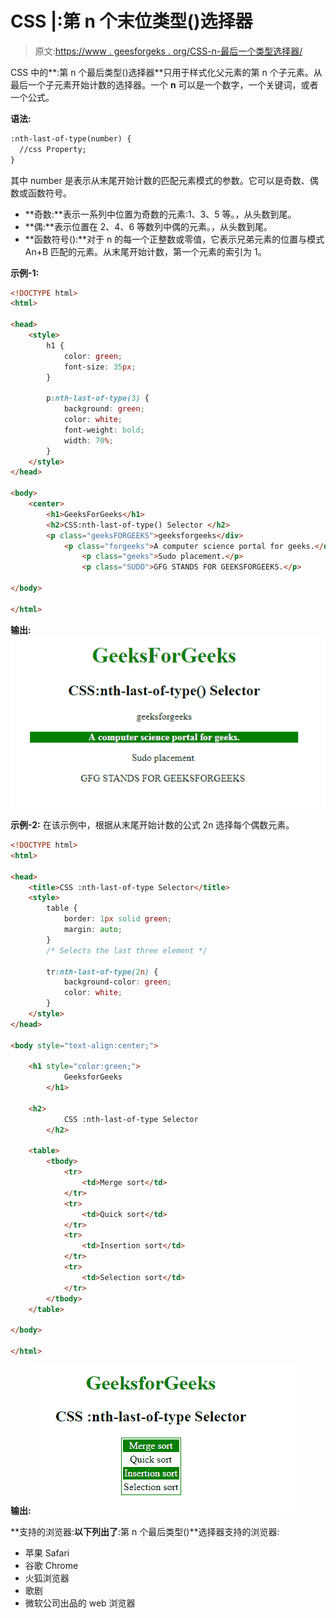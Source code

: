# CSS |:第 n 个末位类型()选择器

> 原文:[https://www . geesforgeks . org/CSS-n-最后一个类型选择器/](https://www.geeksforgeeks.org/css-nth-last-of-type-selector/)

CSS 中的**:第 n 个最后类型()选择器**只用于样式化父元素的第 n 个子元素。从最后一个子元素开始计数的选择器。一个 **n** 可以是一个数字，一个关键词，或者一个公式。

**语法:**

```html
:nth-last-of-type(number) {
  //css Property;
} 
```

其中 number 是表示从末尾开始计数的匹配元素模式的参数。它可以是奇数、偶数或函数符号。

*   **奇数:**表示一系列中位置为奇数的元素:1、3、5 等。，从头数到尾。
*   **偶:**表示位置在 2、4、6 等数列中偶的元素。，从头数到尾。
*   **函数符号():**对于 n 的每一个正整数或零值，它表示兄弟元素的位置与模式 An+B 匹配的元素。从末尾开始计数，第一个元素的索引为 1。

**示例-1:**

```html
<!DOCTYPE html>
<html>

<head>
    <style>
        h1 {
            color: green;
            font-size: 35px;
        }

        p:nth-last-of-type(3) {
            background: green;
            color: white;
            font-weight: bold;
            width: 70%;
        }
    </style>
</head>

<body>
    <center>
        <h1>GeeksForGeeks</h1>
        <h2>CSS:nth-last-of-type() Selector </h2>
        <p class="geeksFORGEEKS">geeksforgeeks</div>
            <p class="forgeeks">A computer science portal for geeks.</div>
                <p class="geeks">Sudo placement.</p>
                <p class="SUDO">GFG STANDS FOR GEEKSFORGEEKS.</p>

</body>

</html>                
```

**输出:**
![](img/cb289685eb4199b69d0dd565ba3a36ca.png)

**示例-2:** 在该示例中，根据从末尾开始计数的公式 2n 选择每个偶数元素。

```html
<!DOCTYPE html>
<html>

<head>
    <title>CSS :nth-last-of-type Selector</title>
    <style>
        table {
            border: 1px solid green;
            margin: auto;
        }
        /* Selects the last three element */

        tr:nth-last-of-type(2n) {
            background-color: green;
            color: white;
        }
    </style>
</head>

<body style="text-align:center;">

    <h1 style="color:green;"> 
            GeeksforGeeks 
        </h1>

    <h2> 
            CSS :nth-last-of-type Selector 
        </h2>

    <table>
        <tbody>
            <tr>
                <td>Merge sort</td>
            </tr>
            <tr>
                <td>Quick sort</td>
            </tr>
            <tr>
                <td>Insertion sort</td>
            </tr>
            <tr>
                <td>Selection sort</td>
            </tr>
        </tbody>
    </table>

</body>

</html>
```

**输出:**
![](img/2f0e877d17a3c73ce8b4007ea38dcf37.png)

**支持的浏览器:**以下列出了**:第 n 个最后类型()**选择器支持的浏览器:

*   苹果 Safari
*   谷歌 Chrome
*   火狐浏览器
*   歌剧
*   微软公司出品的 web 浏览器